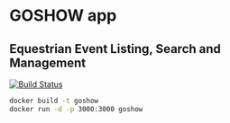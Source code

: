 # GOSHOW app
## Equestrian Event Listing, Search and Management

[![Build Status](https://travis-ci.org/thenomemac/goshow.svg?branch=master)](https://travis-ci.org/thenomemac/goshow)

``` bash
docker build -t goshow
docker run -d -p 3000:3000 goshow
```

